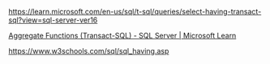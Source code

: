 https://learn.microsoft.com/en-us/sql/t-sql/queries/select-having-transact-sql?view=sql-server-ver16

[Aggregate Functions (Transact-SQL) - SQL Server | Microsoft Learn](https://learn.microsoft.com/en-us/sql/t-sql/functions/aggregate-functions-transact-sql?view=sql-server-ver16)

https://www.w3schools.com/sql/sql_having.asp